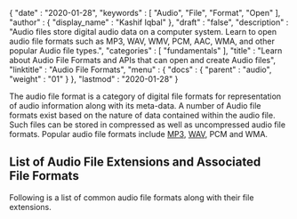 {
  "date" : "2020-01-28",
  "keywords" : [ "Audio", "File", "Format", "Open" ],
  "author" : {
    "display_name" : "Kashif Iqbal"
  },
  "draft" : "false",
  "description" : "Audio files store digital audio data on a computer system. Learn to open audio file formats such as MP3, WAV, WMV, PCM, AAC, WMA, and other popular Audio file types.",
  "categories" : [ "fundamentals" ],
  "title" : "Learn about Audio File Formats and APIs that can open and create Audio files",
  "linktitle" : "Audio File Formats",
  "menu" : {
    "docs" : {
      "parent" : "audio",
      "weight" : "01"
    }
  },
  "lastmod" : "2020-01-28"
}


The audio file format is a category of digital file formats for representation of audio information along with its meta-data. A number of Audio file formats exist based on the nature of data contained within the audio file. Such files can be stored in compressed as well as uncompressed audio file formats. Popular audio file formats include [MP3](/audio/mp3/), [WAV](/audio/wav/), PCM and WMA.

## List of Audio File Extensions and Associated File Formats

Following is a list of common audio file formats along with their file extensions.

